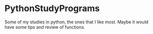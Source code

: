 # PythonStudyPrograms
 Some of my studies in python, the ones that I like most.
 Maybe it would have some tips and review of functions.
